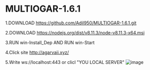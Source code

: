 # MULTIOGAR-1.6.1
1.DOWNLOAD https://github.com/Adil950/MULTIOGAR-1.6.1.git

2.DOWNLOAD https://nodejs.org/dist/v8.11.3/node-v8.11.3-x64.msi

3.RUN win-Install_Dep AND RUN win-Start

4.Click site http://agarvaii.xyz/

5.Write ws://localhost:443 or clicl "YOU LOCAL SERVER"
![image](https://user-images.githubusercontent.com/41380252/81676222-7007dc00-9471-11ea-8939-bed9e2af2e30.gif)

